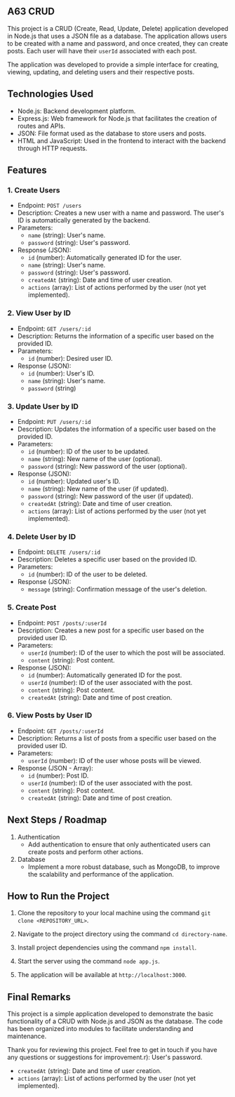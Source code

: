 ## A63 CRUD

This project is a CRUD (Create, Read, Update, Delete) application developed in Node.js that uses a JSON file as a database. The application allows users to be created with a name and password, and once created, they can create posts. Each user will have their `userId` associated with each post.

The application was developed to provide a simple interface for creating, viewing, updating, and deleting users and their respective posts.

## Technologies Used

- Node.js: Backend development platform.
- Express.js: Web framework for Node.js that facilitates the creation of routes and APIs.
- JSON: File format used as the database to store users and posts.
- HTML and JavaScript: Used in the frontend to interact with the backend through HTTP requests.

## Features

### 1. Create Users

- Endpoint: `POST /users`
- Description: Creates a new user with a name and password. The user's ID is automatically generated by the backend.
- Parameters:
  - `name` (string): User's name.
  - `password` (string): User's password.
- Response (JSON):
  - `id` (number): Automatically generated ID for the user.
  - `name` (string): User's name.
  - `password` (string): User's password.
  - `createdAt` (string): Date and time of user creation.
  - `actions` (array): List of actions performed by the user (not yet implemented).

### 2. View User by ID

- Endpoint: `GET /users/:id`
- Description: Returns the information of a specific user based on the provided ID.
- Parameters:
  - `id` (number): Desired user ID.
- Response (JSON):
  - `id` (number): User's ID.
  - `name` (string): User's name.
  - `password` (string)
  


### 3. Update User by ID

- Endpoint: `PUT /users/:id`
- Description: Updates the information of a specific user based on the provided ID.
- Parameters:
  - `id` (number): ID of the user to be updated.
  - `name` (string): New name of the user (optional).
  - `password` (string): New password of the user (optional).
- Response (JSON):
  - `id` (number): Updated user's ID.
  - `name` (string): New name of the user (if updated).
  - `password` (string): New password of the user (if updated).
  - `createdAt` (string): Date and time of user creation.
  - `actions` (array): List of actions performed by the user (not yet implemented).

### 4. Delete User by ID

- Endpoint: `DELETE /users/:id`
- Description: Deletes a specific user based on the provided ID.
- Parameters:
  - `id` (number): ID of the user to be deleted.
- Response (JSON):
  - `message` (string): Confirmation message of the user's deletion.

### 5. Create Post

- Endpoint: `POST /posts/:userId`
- Description: Creates a new post for a specific user based on the provided user ID.
- Parameters:
  - `userId` (number): ID of the user to which the post will be associated.
  - `content` (string): Post content.
- Response (JSON):
  - `id` (number): Automatically generated ID for the post.
  - `userId` (number): ID of the user associated with the post.
  - `content` (string): Post content.
  - `createdAt` (string): Date and time of post creation.

### 6. View Posts by User ID

- Endpoint: `GET /posts/:userId`
- Description: Returns a list of posts from a specific user based on the provided user ID.
- Parameters:
  - `userId` (number): ID of the user whose posts will be viewed.
- Response (JSON - Array):
  - `id` (number): Post ID.
  - `userId` (number): ID of the user associated with the post.
  - `content` (string): Post content.
  - `createdAt` (string): Date and time of post creation.


## Next Steps / Roadmap

1. Authentication
    - Add authentication to ensure that only authenticated users can create posts and perform other actions.
2. Database
    - Implement a more robust database, such as MongoDB, to improve the scalability and performance of the application.

## How to Run the Project

1. Clone the repository to your local machine using the command `git clone <REPOSITORY_URL>`.

2. Navigate to the project directory using the command `cd directory-name`.

3. Install project dependencies using the command `npm install`.

4. Start the server using the command `node app.js`.

5. The application will be available at `http://localhost:3000`.

## Final Remarks

This project is a simple application developed to demonstrate the basic functionality of a CRUD with Node.js and JSON as the database. The code has been organized into modules to facilitate understanding and maintenance.

Thank you for reviewing this project. Feel free to get in touch if you have any questions or suggestions for improvement.r): User's password.
  - `createdAt` (string): Date and time of user creation.
  - `actions` (array): List of actions performed by the user (not yet implemented).
